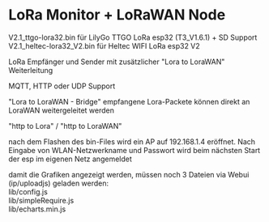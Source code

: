 # LoRa Monitor + LoRaWAN Node
V2.1_ttgo-lora32.bin für LilyGo TTGO LoRa esp32 (T3_V1.6.1) + SD Support   
V2.1_heltec-lora32_V2.bin für Heltec WIFI LoRa esp32 V2 

LoRa Empfänger und Sender mit zusätzlicher "Lora to LoraWAN" Weiterleitung 

MQTT, HTTP oder UDP Support

"Lora to LoraWAN - Bridge"  empfangene Lora-Packete können direkt an LoraWAN weitergeleitet werden

"http to Lora" / "http to LoraWAN"  

nach dem Flashen des bin-Files wird ein AP auf 192.168.1.4 eröffnet.
Nach Eingabe von WLAN-Netzwerkname und Passwort wird beim nächsten Start der esp im eigenen Netz angemeldet 

damit die Grafiken angezeigt werden, müssen noch 3 Dateien via Webui (ip/uploadjs) geladen werden:   
lib/config.js   
lib/simpleRequire.js   
lib/echarts.min.js
